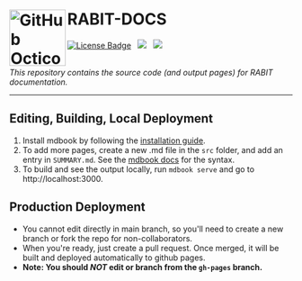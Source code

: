 

<h1>
  <picture>
    <source media="(prefers-color-scheme: dark)" srcset="https://user-images.githubusercontent.com/24266948/194764100-9283abd4-b312-480a-9c0e-b2dcbcf2c655.svg">
    <source media="(prefers-color-scheme: light)" srcset="https://user-images.githubusercontent.com/24266948/194763419-4860ef73-a02f-46f5-8a99-604426b45ecf.svg">
    <img alt="GitHub Octicons: Book" width="100" align="left" src="https://user-images.githubusercontent.com/24266948/194763419-4860ef73-a02f-46f5-8a99-604426b45ecf.svg">
  </picture>
  RABIT-DOCS
  <br />
</h1>
<span>
    <a href="LICENSE.md"><img alt="License Badge" src="https://img.shields.io/github/license/FIT3170-FY-Project-7/RABIT-DOCS?label=license&style=flat-square" /></a>
    &nbsp; <a alt="Build Workflow Status" href="https://github.com/FIT3170-FY-Project-7/RABIT-DOCS/actions/workflows/deploy.yml"><img src="https://img.shields.io/github/workflow/status/FIT3170-FY-Project-7/RABIT-DOCS/Deploy?style=flat-square" /></a>
    &nbsp; <a alt="GitHub Pages Workflow Status" href="https://github.com/FIT3170-FY-Project-7/RABIT-DOCS/actions/workflows/pages/pages-build-deployment"><img src="https://img.shields.io/github/workflow/status/FIT3170-FY-Project-7/RABIT-DOCS/pages%20build%20and%20deployment?label=github%20pages&style=flat-square" /></a>
</span><br><br>

_This repository contains the source code (and output pages) for RABIT documentation._

---

## Editing, Building, Local Deployment
  
1. Install mdbook by following the [installation guide](https://rust-lang.github.io/mdBook/guide/installation.html).
2. To add more pages, create a new .md file in the `src` folder, and add an entry in `SUMMARY.md`. See the [mdbook docs](https://rust-lang.github.io/mdBook/format/summary.html) for the syntax.
3. To build and see the output locally, run `mdbook serve` and go to http://localhost:3000.

## Production Deployment

- You cannot edit directly in main branch, so you'll need to create a new branch or fork the repo for non-collaborators.
- When you're ready, just create a pull request. Once merged, it will be built and deployed automatically to github pages.
- **Note: You should _NOT_ edit or branch from the `gh-pages` branch.**

